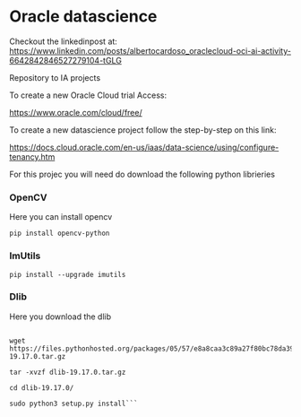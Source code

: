 # Oracle datascience

Checkout the linkedinpost at:
https://www.linkedin.com/posts/albertocardoso_oraclecloud-oci-ai-activity-6642842846527279104-tGLG

Repository to IA projects

To create a new Oracle Cloud trial Access:

https://www.oracle.com/cloud/free/

To create a new datascience project follow the step-by-step on this link:

https://docs.cloud.oracle.com/en-us/iaas/data-science/using/configure-tenancy.htm

For this projec you will need do download the following python librieries

### OpenCV
Here you can install opencv

 ```pip install opencv-python```

### ImUtils

```pip install --upgrade imutils```

### Dlib
Here you download the dlib 

```sudo apt-get install cmake

wget https://files.pythonhosted.org/packages/05/57/e8a8caa3c89a27f80bc78da39c423e2553f482a3705adc619176a3a24b36/dlib-19.17.0.tar.gz

tar -xvzf dlib-19.17.0.tar.gz

cd dlib-19.17.0/

sudo python3 setup.py install```


